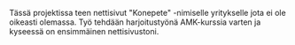 Tässä projektissa teen nettisivut "Konepete" -nimiselle yritykselle jota ei ole oikeasti olemassa. Työ tehdään harjoitustyönä AMK-kurssia varten ja kyseessä on ensimmäinen nettisivustoni.
